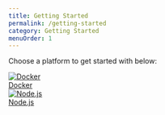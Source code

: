 ```yaml
---
title: Getting Started
permalink: /getting-started
category: Getting Started
menuOrder: 1
---
```


Choose a platform to get started with below:

<div class="gettingStartedGrid">
  <div class="ant-row">
    <div class="gettingStartedItem ant-col ant-col-xs-24 ant-col-sm-24 ant-col-md-24 ant-col-xl-12">
      <a href="getting-started/docker">
        <div class="gettingStartedItemContent">
          <div class="gettingStartedItemImage">
            <img src="https://raw.githubusercontent.com/cube-js/cube.js/master/docs/content/Getting-Started/docker-logo.svg" alt="Docker" />
          </div>
          <div class="gettingStartedItemLink">Docker</div>
        </div>
      </a>
    </div>
    <div class="gettingStartedItem gettingStartedItemAdjacent ant-col ant-col-xs-24 ant-col-sm-24 ant-col-md-24 ant-col-xl-12">
      <div class="gettingStartedItemContent">
        <a href="getting-started/nodejs">
          <div class="gettingStartedItemImage">
            <img src="https://raw.githubusercontent.com/cube-js/cube.js/master/docs/content/Getting-Started/nodejs-logo.svg" alt="Node.js" />
          </div>
          <div class="gettingStartedItemLink">Node.js</div>
        </a>
      </div>
    </div>
  </div>
</div>
